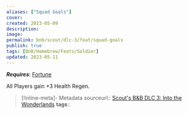 ```yaml
---
aliases: ["Squad Goals"]
cover: 
created: 2023-05-09
description: 
image: 
permalink: bnb/scout/dlc-3/feat/squad-goals
publish: true
tags: [BnB/Homebrew/Feats/Soldier]
updated: 2023-05-11
---
```


***Requires***: [Fortune](../../../../../30-Sathe-Shuna/01-ObsidianTTRPGShare/TTRPGShare_Community_Vaults/Pathfinder_2E/Traits/Fortune.md)

All Players gain +3 Health Regen.

> [!inline-meta]- Metadata
> sourceurl:: [Scout's B&B DLC 3: Into the Wonderlands](https://docs.google.com/document/d/1MLOgrWwcLNTnP9PuXrKiLImy7SUh4hXO8arVUAlmdp0/edit)
> **tags**::
